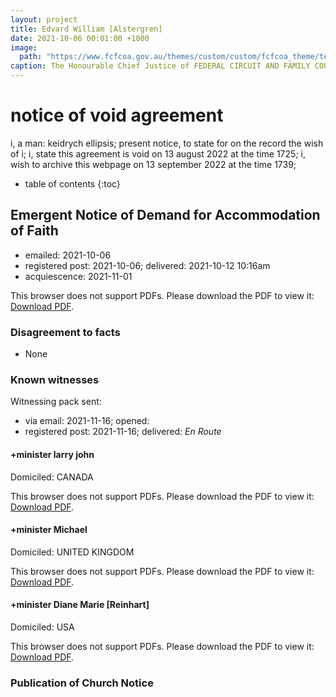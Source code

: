 ```yaml
---
layout: project
title: Edvard William [Alstergren]
date: 2021-10-06 00:01:00 +1000
image:
  path: "https://www.fcfcoa.gov.au/themes/custom/custom/fcfcoa_theme/test-share.png"
caption: The Honourable Chief Justice of FEDERAL CIRCUIT AND FAMILY COURT OF AUSTRALIA
---
```


# notice of void agreement

i, a man: keidrych ellipsis; present notice, to state for on the record the wish of i;
i, state this agreement is void on 13 august 2022 at the time 1725;
i, wish to archive this webpage on 13 september 2022 at the time 1739;

* table of contents
{:toc}

## Emergent Notice of Demand for Accommodation of Faith

* emailed: 2021-10-06
* registered post: 2021-10-06; delivered: 2021-10-12 10:16am
* acquiescence: 2021-11-01

<object data="/assets/agreements/living-document/edvard-william-[alstergren].pdf" type="application/pdf" width="700px" height="700px">
  <p>This browser does not support PDFs. Please download the PDF to view it: <a href="/assets/agreements/living-document/edvard-william-[alstergren].pdf">Download PDF</a>.</p>
</object>

### Disagreement to facts

* None

### Known witnesses

Witnessing pack sent:

* via email: 2021-11-16; opened:
* registered post: 2021-11-16; delivered: _En Route_

#### +minister larry john

Domiciled: CANADA

<object data="/assets/agreements/living-document/witness/edvard-william-[alstergren]/larry-john.pdf" type="application/pdf" width="700px" height="700px">
  <p>This browser does not support PDFs. Please download the PDF to view it: <a href="/assets/agreements/living-document/witness/edvard-william-[alstergren]/larry-john.pdf">Download PDF</a>.</p>
</object>

#### +minister Michael

Domiciled: UNITED KINGDOM

<object data="/assets/agreements/living-document/witness/edvard-william-[alstergren]/Michael-[James-Perry].pdf" type="application/pdf" width="700px" height="700px">
  <p>This browser does not support PDFs. Please download the PDF to view it: <a href="/assets/agreements/living-document/witness/edvard-william-[alstergren]/Michael-[James-Perry].pdf">Download PDF</a>.</p>
</object>

#### +minister Diane Marie [Reinhart]

Domiciled: USA

<object data="/assets/agreements/living-document/witness/edvard-william-[alstergren]/Diane-Marie-[Reinhart].pdf" type="application/pdf" width="700px" height="700px">
  <p>This browser does not support PDFs. Please download the PDF to view it: <a href="/assets/agreements/living-document/witness/edvard-william-[alstergren]/Diane-Marie-[Reinhart].pdf">Download PDF</a>.</p>
</object>

### Publication of Church Notice

